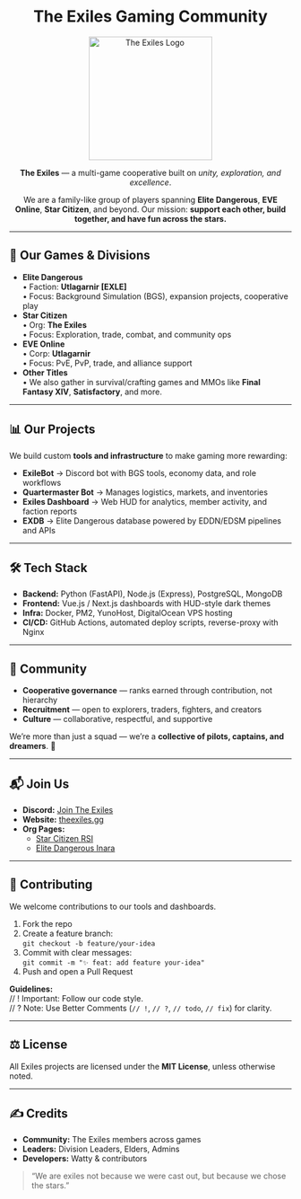 <h1 align="center">The Exiles Gaming Community</h1>

<p align="center">
  <img src="https://cdn.exile.bot/exilesLogos/ExileLogoED.png" alt="The Exiles Logo" width="220"/>
</p>

<p align="center">
  <strong>The Exiles</strong> — a multi-game cooperative built on 
  <em>unity, exploration, and excellence</em>.
</p>

<p align="center">
  We are a family-like group of players spanning 
  <strong>Elite Dangerous</strong>, <strong>EVE Online</strong>, 
  <strong>Star Citizen</strong>, and beyond.  
  Our mission: <strong>support each other, build together, and have fun across the stars.</strong>
</p>

<hr/>

<h2>🚀 Our Games & Divisions</h2>

<ul>
  <li><strong>Elite Dangerous</strong><br/>
      • Faction: <strong>Utlagarnir [EXLE]</strong><br/>
      • Focus: Background Simulation (BGS), expansion projects, cooperative play
  </li>
  <li><strong>Star Citizen</strong><br/>
      • Org: <strong>The Exiles</strong><br/>
      • Focus: Exploration, trade, combat, and community ops
  </li>
  <li><strong>EVE Online</strong><br/>
      • Corp: <strong>Utlagarnir</strong><br/>
      • Focus: PvE, PvP, trade, and alliance support
  </li>
  <li><strong>Other Titles</strong><br/>
      • We also gather in survival/crafting games and MMOs like 
        <strong>Final Fantasy XIV</strong>, <strong>Satisfactory</strong>, and more.
  </li>
</ul>

<hr/>

<h2>📊 Our Projects</h2>

<p>We build custom <strong>tools and infrastructure</strong> to make gaming more rewarding:</p>

<ul>
  <li><strong>ExileBot</strong> → Discord bot with BGS tools, economy data, and role workflows</li>
  <li><strong>Quartermaster Bot</strong> → Manages logistics, markets, and inventories</li>
  <li><strong>Exiles Dashboard</strong> → Web HUD for analytics, member activity, and faction reports</li>
  <li><strong>EXDB</strong> → Elite Dangerous database powered by EDDN/EDSM pipelines and APIs</li>
</ul>

<hr/>

<h2>🛠️ Tech Stack</h2>

<ul>
  <li><strong>Backend:</strong> Python (FastAPI), Node.js (Express), PostgreSQL, MongoDB</li>
  <li><strong>Frontend:</strong> Vue.js / Next.js dashboards with HUD-style dark themes</li>
  <li><strong>Infra:</strong> Docker, PM2, YunoHost, DigitalOcean VPS hosting</li>
  <li><strong>CI/CD:</strong> GitHub Actions, automated deploy scripts, reverse-proxy with Nginx</li>
</ul>

<hr/>

<h2>🌌 Community</h2>

<ul>
  <li><strong>Cooperative governance</strong> — ranks earned through contribution, not hierarchy</li>
  <li><strong>Recruitment</strong> — open to explorers, traders, fighters, and creators</li>
  <li><strong>Culture</strong> — collaborative, respectful, and supportive</li>
</ul>

<p>We’re more than just a squad — we’re a <strong>collective of pilots, captains, and dreamers</strong>. 🌠</p>

<hr/>

<h2>📬 Join Us</h2>

<ul>
  <li><strong>Discord:</strong> <a href="https://discord.gg/your-invite-link">Join The Exiles</a></li>
  <li><strong>Website:</strong> <a href="https://theexiles.gg">theexiles.gg</a></li>
  <li><strong>Org Pages:</strong>
    <ul>
      <li><a href="https://robertsspaceindustries.com/orgs/THEEXILES">Star Citizen RSI</a></li>
      <li><a href="https://inara.cz/squadron/12345">Elite Dangerous Inara</a></li>
    </ul>
  </li>
</ul>

<hr/>

<h2>📖 Contributing</h2>

<p>We welcome contributions to our tools and dashboards.</p>

<ol>
  <li>Fork the repo</li>
  <li>Create a feature branch:<br/>
    <code>git checkout -b feature/your-idea</code>
  </li>
  <li>Commit with clear messages:<br/>
    <code>git commit -m "✨ feat: add feature your-idea"</code>
  </li>
  <li>Push and open a Pull Request</li>
</ol>

<p><strong>Guidelines:</strong><br/>
// ! Important: Follow our code style.<br/>
// ? Note: Use Better Comments (<code>// !</code>, <code>// ?</code>, <code>// todo</code>, <code>// fix</code>) for clarity.
</p>

<hr/>

<h2>⚖️ License</h2>

<p>All Exiles projects are licensed under the <strong>MIT License</strong>, unless otherwise noted.</p>

<hr/>

<h2>✍️ Credits</h2>

<ul>
  <li><strong>Community:</strong> The Exiles members across games</li>
  <li><strong>Leaders:</strong> Division Leaders, Elders, Admins</li>
  <li><strong>Developers:</strong> Watty & contributors</li>
</ul>

<blockquote>
  “We are exiles not because we were cast out, but because we chose the stars.”
</blockquote>
